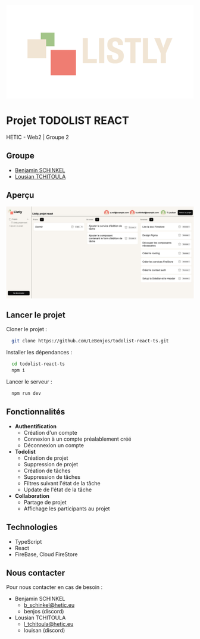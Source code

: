 ![LISTLY](./public/assets/logo/logo.png)

# Projet TODOLIST REACT

HETIC - Web2 | Groupe 2

## Groupe

- [Benjamin SCHINKEL](https://github.com/LeBenjos)
- [Lousian TCHITOULA](https://github.com/LTOssian)

## Aperçu

![Screenshot](/public/assets/pictures/visuel-listly.jpeg "Screenshot page de projet")

## Lancer le projet

Cloner le projet :

```bash
  git clone https://github.com/LeBenjos/todolist-react-ts.git
```

Installer les dépendances :

```bash
  cd todolist-react-ts
  npm i
```

Lancer le serveur :

```bash
  npm run dev
```

## Fonctionnalités

- **Authentification**
  - Création d'un compte
  - Connexion à un compte préalablement créé
  - Déconnexion un compte
- **Todolist**
  - Création de projet
  - Suppression de projet
  - Création de tâches
  - Suppression de tâches
  - Filtres suivant l'état de la tâche
  - Update de l'état de la tâche
- **Collaboration**
  - Partage de projet
  - Affichage les participants au projet

## Technologies

- TypeScript
- React
- FireBase, Cloud FireStore

## Nous contacter

Pour nous contacter en cas de besoin :

- Benjamin SCHINKEL
  - b_schinkel@hetic.eu
  - benjos (discord)
- Lousian TCHITOULA
  - l_tchitoula@hetic.eu
  - louisan (discord)
